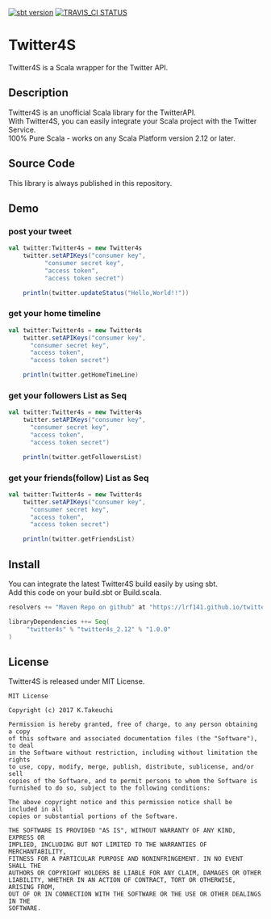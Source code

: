 [![sbt version](https://img.shields.io/badge/sbt-0.13.16-green.svg)](SBT)
[![TRAVIS_CI STATUS](https://travis-ci.org/lrf141/Twitter4S.svg?branch=master)](BUILD)
# Twitter4S
Twitter4S is a Scala wrapper for the Twitter API.

## Description

Twitter4S is an unofficial Scala library for the TwitterAPI.  
With Twitter4S, you can easily integrate your Scala project with the Twitter Service.  
100% Pure Scala - works on any Scala Platform version 2.12 or later.

## Source Code
This library is always published in this repository.

## Demo

### post your tweet

```scala:postYourTweet.scala
val twitter:Twitter4s = new Twitter4s
    twitter.setAPIKeys("consumer key",
          "consumer secret key",
          "access token",
          "access token secret")

    println(twitter.updateStatus("Hello,World!!"))
```


### get your home timeline

```scala:getHomeTimeLine.scala
val twitter:Twitter4s = new Twitter4s
    twitter.setAPIKeys("consumer key",
      "consumer secret key",
      "access token",
      "access token secret")

    println(twitter.getHomeTimeLine)
```

### get your followers List as Seq

```scala:getFollowersList.scala
val twitter:Twitter4s = new Twitter4s
    twitter.setAPIKeys("consumer key",
      "consumer secret key",
      "access token",
      "access token secret")

    println(twitter.getFollowersList)
```

### get your friends(follow) List as Seq

```scala:getFriendsList.scala
val twitter:Twitter4s = new Twitter4s
    twitter.setAPIKeys("consumer key",
      "consumer secret key",
      "access token",
      "access token secret")

    println(twitter.getFriendsList)
```

## Install

You can integrate the latest Twitter4S build easily by using sbt.  
Add this code on your build.sbt or Build.scala.

```scala:build.sbt
resolvers += "Maven Repo on github" at "https://lrf141.github.io/twitter4s/"

libraryDependencies ++= Seq(
     "twitter4s" % "twitter4s_2.12" % "1.0.0"
)

```

## License

Twitter4S is released under MIT License.

```License
MIT License

Copyright (c) 2017 K.Takeuchi

Permission is hereby granted, free of charge, to any person obtaining a copy
of this software and associated documentation files (the "Software"), to deal
in the Software without restriction, including without limitation the rights
to use, copy, modify, merge, publish, distribute, sublicense, and/or sell
copies of the Software, and to permit persons to whom the Software is
furnished to do so, subject to the following conditions:

The above copyright notice and this permission notice shall be included in all
copies or substantial portions of the Software.

THE SOFTWARE IS PROVIDED "AS IS", WITHOUT WARRANTY OF ANY KIND, EXPRESS OR
IMPLIED, INCLUDING BUT NOT LIMITED TO THE WARRANTIES OF MERCHANTABILITY,
FITNESS FOR A PARTICULAR PURPOSE AND NONINFRINGEMENT. IN NO EVENT SHALL THE
AUTHORS OR COPYRIGHT HOLDERS BE LIABLE FOR ANY CLAIM, DAMAGES OR OTHER
LIABILITY, WHETHER IN AN ACTION OF CONTRACT, TORT OR OTHERWISE, ARISING FROM,
OUT OF OR IN CONNECTION WITH THE SOFTWARE OR THE USE OR OTHER DEALINGS IN THE
SOFTWARE.

```

